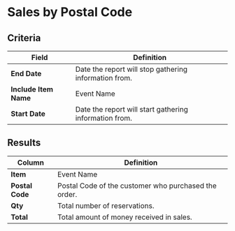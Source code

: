 # Sales by Postal Code

## Criteria

| **Field** | **Definition** |
| --- | --- |
| **End Date** | Date the report will stop gathering information from. |
| **Include Item Name** | Event Name |
| **Start Date** | Date the report will start gathering information from. |

## Results

| **Column** | **Definition** |
| --- | --- |
| **Item** | Event Name |
| **Postal Code** | Postal Code of the customer who purchased the order.|
| **Qty** | Total number of reservations. |
| **Total** | Total amount of money received in sales. |

